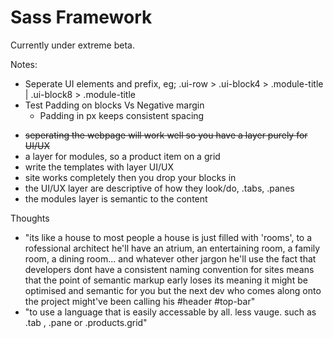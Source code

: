 Sass Framework
======
Currently under extreme beta.

Notes:
<ul>
<li>Seperate UI elements and prefix, eg; .ui-row > .ui-block4 > .module-title | .ui-block8 > .module-title </li>
<li>Test Padding on blocks Vs Negative margin
<ul><li>Padding in px keeps consistent spacing</li></ul>
</li>

</ul>

<ul>
<li><del>seperating the webpage will work well so you have a layer purely for UI/UX</del></li>
<li> a layer for modules, so a product item on a grid</li>
<li>write the templates with layer UI/UX</li>
<li>site works completely then you drop your blocks in</li>
<li>the UI/UX layer are descriptive of how they look/do, .tabs, .panes</li>
<li>the modules layer is semantic to the content</li>
</ul>

Thoughts
- "its like a house to most people a house is just filled with 'rooms', to a rofessional architect he'll have an atrium, an entertaining room, a family room, a dining room... and whatever other jargon he'll use the fact that developers dont have a consistent naming convention for sites means that the point of semantic markup early loses its meaning it might be optimised and semantic for you but the next dev who comes along onto the project might've been calling his #header #top-bar"
- "to use a language that is easily accessable by all. less vauge. such as .tab , .pane or .products.grid"
